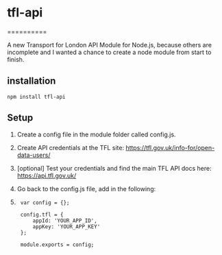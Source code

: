 # tfl-api
==========

A new Transport for London API Module for Node.js, because others are incomplete and I wanted a chance to create a node module from start to finish. 

## installation

	npm install tfl-api

## Setup

1. Create a config file in the module folder called config.js. 

2. Create API credentials at the TFL site: <https://tfl.gov.uk/info-for/open-data-users/>

3. [optional] Test your credentials and find the main TFL API docs here: <https://api.tfl.gov.uk/>

4. Go back to the config.js file, add in the following:
5. ```
	var config = {};

	config.tfl = {
	    appId: 'YOUR_APP_ID',
	    appKey: 'YOUR_APP_KEY'
	};

	module.exports = config;
```

